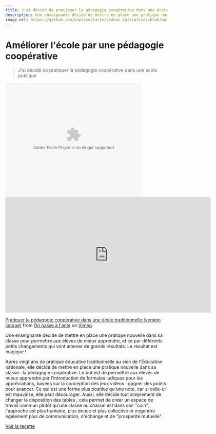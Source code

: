 ```yaml
---
title: J'ai décidé de pratiquer la pédagogie coopérative dans une école publique
description: Une enseignante décide de mettre en place une pratique nouvelle dans sa classe pour permettre aux élèves de mieux apprendre, et ce par différents petits changements qui vont amener de grands résultats.
image_url: https://github.com/onpassealacte/videos_initiatives/blob/master/media/pedagogie_cooperative.jpg?raw=true
---
```


# Améliorer l'école par une pédagogie coopérative

> J'ai décidé de pratiquer la pédagogie coopérative dans une école publique

<div>
<object type="application/x-shockwave-flash" width="425" height="355" data="https://vimeo.com/131476633">
<param name="movie" value="https://vimeo.com/131476633" />
<param name="wmode" value="transparent" />
</object>

<!--[if lte IE 6 ]>
<embed src="https://vimeo.com/131476633" type="application/x-shockwave-flash" wmode="transparent" width="425" height="355"></embed>
<![endif]-->

</div>

<iframe src="https://player.vimeo.com/video/131476633?title=0&byline=0&portrait=0" width="640" height="360" frameborder="0" webkitallowfullscreen mozallowfullscreen allowfullscreen></iframe>
<p><a href="https://vimeo.com/131476633">Pratiquer la p&eacute;dagogie coop&eacute;rative dans une &eacute;cole traditionnelle (version longue)</a> from <a href="https://vimeo.com/onpassealacte">On passe &agrave; l&#039;acte</a> on <a href="https://vimeo.com">Vimeo</a>.</p>

Une enseignante décide de mettre en place une pratique nouvelle dans sa classe pour permettre aux élèves de mieux apprendre, et ce par différents petits changements qui vont amener de grands résultats. Le résultat est magique ! 

Après vingt ans de pratique éducative traditionnelle au sein de l'Éducation nationale, elle décide de mettre en place une pratique nouvelle dans sa classe : la pédagogie coopérative. Le but est de permettre aux élèves de mieux apprendre par l'introduction de formules ludiques pour les appréciations, basées sur la conception des jeux vidéos : gagner des points pour avancer. Ce qui est une forme plus positive qu'une note, car si celle-ci est mauvaise, elle peut décourager. Aussi, elle décide tout simplement de changer la disposition des tables ; cela permet de créer un espace de travail commun plutôt qu'une classe ou chacun est dans son "coin", l'approche est plus humaine, plus douce et plus collective et engendre également plus de communication, d'échange et de "prospérité mutuelle".

[Voir la recette](http://www.onpassealacte.fr/recettes_coup_de_coeur_en_savoir_plus.php?r=86214489152)

